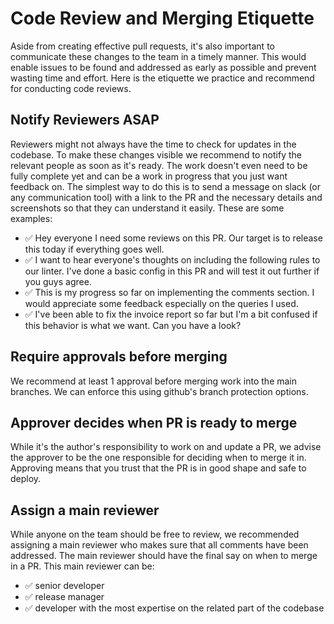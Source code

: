 # Code Review and Merging Etiquette

Aside from creating effective pull requests, it's also important to communicate these changes to the team in a timely manner. This would enable issues to be found and addressed as early as possible and prevent wasting time and effort. Here is the etiquette we practice and recommend for conducting code reviews.

## Notify Reviewers ASAP

Reviewers might not always have the time to check for updates in the codebase. To make these changes visible we recommend to notify the relevant people as soon as it's ready. The work doesn't even need to be fully complete yet and can be a work in progress that you just want feedback on. The simplest way to do this is to send a message on slack (or any communication tool) with a link to the PR and the necessary details and screenshots so that they can understand it easily. These are some examples:
- ✅ Hey everyone I need some reviews on this PR. Our target is to release this today if everything goes well.
- ✅ I want to hear everyone's thoughts on including the following rules to our linter. I've done a basic config in this PR and will test it out further if you guys agree.
- ✅ This is my progress so far on implementing the comments section. I would appreciate some feedback especially on the queries I used.
- ✅ I've been able to fix the invoice report so far but I'm a bit confused if this behavior is what we want. Can you have a look?

## Require approvals before merging

We recommend at least 1 approval before merging work into the main branches. We can enforce this using github's branch protection options.

## Approver decides when PR is ready to merge

While it's the author's responsibility to work on and update a PR, we advise the approver to be the one responsible for deciding when to merge it in. Approving means that you trust that the PR is in good shape and safe to deploy.

## Assign a main reviewer

While anyone on the team should be free to review, we recommended assigning a main reviewer who makes sure that all comments have been addressed. The main reviewer should have the final say on when to merge in a PR. This main reviewer can be:
- ✅ senior developer
- ✅ release manager
- ✅ developer with the most expertise on the related part of the codebase
